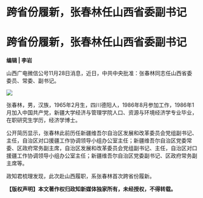 # 跨省份履新，张春林任山西省委副书记

# 跨省份履新，张春林任山西省委副书记

**编辑 | 李岩**

山西广电微信公号11月28日消息，近日，中共中央批准：张春林同志任山西省委委员、常委、副书记。

![](https://inews.gtimg.com/news_bt/OKbyGBISFqjXQveV1PJmABbDOKmX7J7thITa0gSlCEbSYAA/1000)

张春林，男，汉族，1965年2月生，四川德阳人，1986年8月参加工作，1986年1月加入中国共产党，新疆大学经济与管理学院人口、资源与环境经济学专业毕业，在职研究生学历，经济学博士。

公开简历显示，张春林此前历任新疆维吾尔自治区发展和改革委员会党组副书记、主任，自治区对口援疆工作协调领导小组办公室主任；新疆维吾尔自治区党委常委、区政府常务副主席，自治区发展和改革委员会党组副书记、主任，自治区对口援疆工作协调领导小组办公室主任；新疆维吾尔自治区党委副书记、区政府常务副主席等。

政知君梳理发现，此次赴山西履职，系张春林首次跨省份履新。

**【版权声明】本文著作权归政知新媒体独家所有，未经授权，不得转载。**

